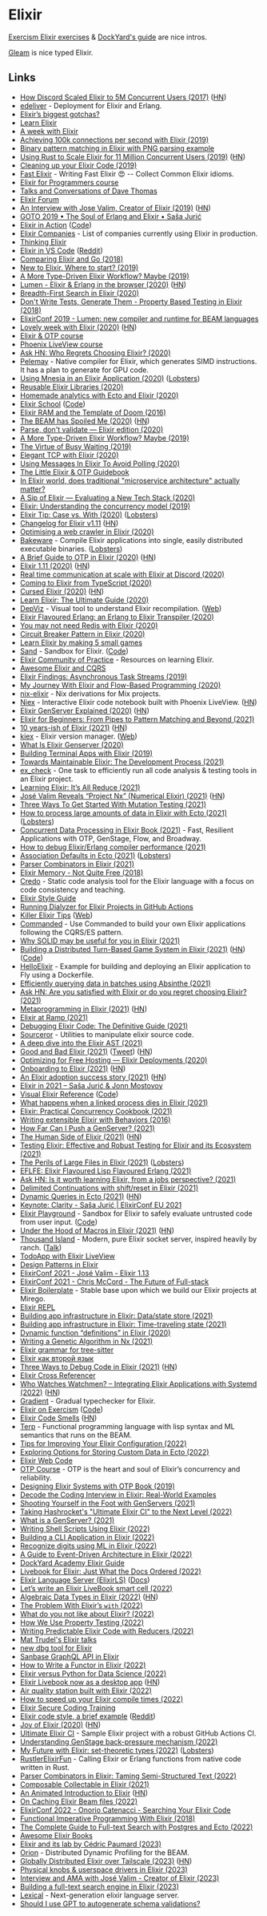 # Elixir

[Exercism Elixir exercises](https://github.com/exercism/elixir) & [DockYard's guide](https://github.com/DockYard-Academy/beta_curriculum) are nice intros.

[Gleam](../gleam.md) is nice typed Elixir.

## Links

- [How Discord Scaled Elixir to 5M Concurrent Users (2017)](https://blog.discordapp.com/scaling-elixir-f9b8e1e7c29b) ([HN](https://news.ycombinator.com/item?id=19238221))
- [edeliver](https://github.com/edeliver/edeliver) - Deployment for Elixir and Erlang.
- [Elixir’s biggest gotchas?](https://elixirforum.com/t/elixirs-biggest-gotchas/796)
- [Learn Elixir](https://github.com/dwyl/learn-elixir)
- [A week with Elixir](https://joearms.github.io/published/2013-05-31-a-week-with-elixir.html)
- [Achieving 100k connections per second with Elixir (2019)](https://stressgrid.com/blog/100k_cps_with_elixir/)
- [Binary pattern matching in Elixir with PNG parsing example](https://zohaib.me/binary-pattern-matching-in-elixir/)
- [Using Rust to Scale Elixir for 11 Million Concurrent Users (2019)](https://blog.discordapp.com/using-rust-to-scale-elixir-for-11-million-concurrent-users-c6f19fc029d3) ([HN](https://news.ycombinator.com/item?id=25053553))
- [Cleaning up your Elixir Code (2019)](https://struggling.dev/clean-code/)
- [Fast Elixir](https://github.com/devonestes/fast-elixir) - Writing Fast Elixir 😍 -- Collect Common Elixir idioms.
- [Elixir for Programmers course](https://codestool.coding-gnome.com/courses/elixir-for-programmers)
- [Talks and Conversations of Dave Thomas](https://pragdave.me/speak.html)
- [Elixir Forum](https://elixirforum.com/)
- [An Interview with Jose Valim, Creator of Elixir (2019)](https://www.welcometothejungle.co/en/articles/btc-elixir-jose-valim) ([HN](https://news.ycombinator.com/item?id=21280092))
- [GOTO 2019 • The Soul of Erlang and Elixir • Saša Jurić](https://www.youtube.com/watch?v=JvBT4XBdoUE)
- [Elixir in Action](https://www.manning.com/books/elixir-in-action-second-edition) ([Code](https://github.com/sasa1977/elixir-in-action))
- [Elixir Companies](https://github.com/beam-community/elixir-companies) - List of companies currently using Elixir in production.
- [Thinking Elixir](https://thinkingelixir.com/)
- [Elixir in VS Code](https://thinkingelixir.com/elixir-in-vs-code/) ([Reddit](https://www.reddit.com/r/elixir/comments/dq3k7v/elixir_in_vs_code_extensions_and_recommendations/))
- [Comparing Elixir and Go (2018)](https://blog.codeship.com/comparing-elixir-go/)
- [New to Elixir. Where to start? (2019)](https://www.reddit.com/r/elixir/comments/du1hvp/new_to_elixir/)
- [A More Type-Driven Elixir Workflow? Maybe (2019)](https://well-ironed.com/articles/a-more-type-driven-elixir-workflow-maybe/)
- [Lumen - Elixir & Erlang in the browser (2020)](https://underjord.io/lumen-elixir-in-the-browser.html) ([HN](https://news.ycombinator.com/item?id=22137291))
- [Breadth-First Search in Elixir (2020)](https://pabloaguiar.me/post/breadth-first-search-in-elixir/)
- [Don't Write Tests, Generate Them - Property Based Testing in Elixir (2018)](https://www.youtube.com/watch?v=VhW9D0mbW1o)
- [ElixirConf 2019 - Lumen: new compiler and runtime for BEAM languages](https://www.youtube.com/watch?v=uMgTIlgYB-U&list=PLqj39LCvnOWYTNs1n3ZNMSNO3Svv_XweT&index=3&t=0s)
- [Lovely week with Elixir (2020)](https://www.ramblingcode.dev/posts/lovely_week_with_elixir/) ([HN](https://news.ycombinator.com/item?id=23249824))
- [Elixir & OTP course](https://pragmaticstudio.com/courses/elixir)
- [Phoenix LiveView course](https://pragmaticstudio.com/phoenix-liveview)
- [Ask HN: Who Regrets Choosing Elixir? (2020)](https://news.ycombinator.com/item?id=23283675)
- [Pelemay](https://github.com/zeam-vm/pelemay) - Native compiler for Elixir, which generates SIMD instructions. It has a plan to generate for GPU code.
- [Using Mnesia in an Elixir Application (2020)](https://blog.appsignal.com/2020/05/19/using-mnesia-in-an-elixir-application.html) ([Lobsters](https://lobste.rs/s/bpyepm/using_mnesia_elixir_application))
- [Reusable Elixir Libraries (2020)](https://keathley.io/blog/reusable-libraries.html)
- [Homemade analytics with Ecto and Elixir (2020)](https://dashbit.co/blog/homemade-analytics-with-ecto-and-elixir)
- [Elixir School](https://elixirschool.com/en) ([Code](https://github.com/elixirschool/school_house))
- [Elixir RAM and the Template of Doom (2016)](https://www.evanmiller.org/elixir-ram-and-the-template-of-doom.html)
- [The BEAM has Spoiled Me (2020)](https://gvaughn.github.io/2020/08/08/beam_spoiled_me.html) ([HN](https://news.ycombinator.com/item?id=24172336))
- [Parse, don't validate — Elixir edition (2020)](https://well-ironed.com/articles/parse-dont-validate-elixir-edition/)
- [A More Type-Driven Elixir Workflow? Maybe (2019)](https://well-ironed.com/articles/a-more-type-driven-elixir-workflow-maybe/)
- [The Virtue of Busy Waiting (2019)](https://well-ironed.com/articles/the-virtue-of-busy-waiting/)
- [Elegant TCP with Elixir (2020)](https://www.openmymind.net/Elegant-TCP-with-Elixir-Part-1-TCP-as-Messages/)
- [Using Messages In Elixir To Avoid Polling (2020)](https://www.openmymind.net/Using-Messages-In-Elixir-To-Avoid-Polling-The-DB/)
- [The Little Elixir & OTP Guidebook](https://livebook.manning.com/book/the-little-elixir-and-otp-guidebook/about-this-book/)
- [In Elixir world, does traditional "microservice architecture" actually matter?](https://www.reddit.com/r/elixir/comments/ijhx3h/in_elixir_world_does_traditional_microservice/)
- [A Sip of Elixir — Evaluating a New Tech Stack (2020)](https://www.smartly.io/blog/a-sip-of-elixir-evaluating-a-new-tech-stack)
- [Elixir: Understanding the concurrency model (2019)](https://manzanit0.github.io/elixir/2019/09/29/elixir-concurrency.html)
- [Elixir Tip: Case vs. With (2020)](https://preslav.me/2020/09/11/elixir-tip-case-vs-with/) ([Lobsters](https://lobste.rs/s/kmmakk/elixir_tip_case_vs_with))
- [Changelog for Elixir v1.11](https://github.com/elixir-lang/elixir/blob/master/CHANGELOG.md) ([HN](https://news.ycombinator.com/item?id=24450512))
- [Optimising a web crawler in Elixir (2020)](https://manzanit0.github.io/elixir/2020/09/09/optimising-crawler.html)
- [Bakeware](https://github.com/spawnfest/bakeware) - Compile Elixir applications into single, easily distributed executable binaries. ([Lobsters](https://lobste.rs/s/8c1elv/spawnfest_bakeware_compile_elixir))
- [A Brief Guide to OTP in Elixir (2020)](https://serokell.io/blog/elixir-otp-guide) ([HN](https://news.ycombinator.com/item?id=24637121))
- [Elixir 1.11 (2020)](https://elixir-lang.org/blog/2020/10/06/elixir-v1-11-0-released/) ([HN](https://news.ycombinator.com/item?id=24698086))
- [Real time communication at scale with Elixir at Discord (2020)](https://elixir-lang.org/blog/2020/10/08/real-time-communication-at-scale-with-elixir-at-discord/)
- [Coming to Elixir from TypeScript (2020)](https://www.papercups.io/blog/elixir-noob)
- [Cursed Elixir (2020)](https://evuez.github.io/posts/cursed-elixir.html) ([HN](https://news.ycombinator.com/item?id=24818706))
- [Learn Elixir: The Ultimate Guide (2020)](https://serokell.io/blog/learn-elixir)
- [DepViz](https://github.com/axelson/dep_viz) - Visual tool to understand Elixir recompilation. ([Web](https://dep-viz.herokuapp.com/))
- [Elixir Flavoured Erlang: an Erlang to Elixir Transpiler (2020)](http://marianoguerra.org/posts/elixir-flavoured-erlang-an-erlang-to-elixir-transpiler/)
- [You may not need Redis with Elixir (2020)](https://dashbit.co/blog/you-may-not-need-redis-with-elixir)
- [Circuit Breaker Pattern in Elixir (2020)](https://allanmacgregor.com/posts/circuit-breaker-pattern-in-elixir)
- [Learn Elixir by making 5 small games](https://alchemist.camp/little-potions/hello-world.html)
- [Sand](https://sand.rty.party/) - Sandbox for Elixir. ([Code](https://github.com/bopjesvla/sand))
- [Elixir Community of Practice](https://github.com/adolfont/elixir_cop) - Resources on learning Elixir.
- [Awesome Elixir and CQRS](https://github.com/slashdotdash/awesome-elixir-cqrs)
- [Elixir Findings: Asynchronous Task Streams (2019)](https://medium.com/@dinojoaocosta/elixir-findings-asynchronous-task-streams-7f6336227ea)
- [My Journey With Elixir and Flow-Based Programming (2020)](https://preslav.me/2020/12/10/elixir-community-voices-allan-macgregor/)
- [nix-elixir](https://github.com/hauleth/nix-elixir) - Nix derivations for Mix projects.
- [Niex](https://github.com/jonklein/niex) - Interactive Elixir code notebook built with Phoenix LiveView. ([HN](https://news.ycombinator.com/item?id=25563935))
- [Elixir GenServer Explained (2020)](https://papercups.io/blog/genserver) ([HN](https://news.ycombinator.com/item?id=26958772))
- [Elixir for Beginners: From Pipes to Pattern Matching and Beyond (2021)](https://serokell.io/blog/elixir-for-beginners)
- [10 years-ish of Elixir (2021)](https://dashbit.co/blog/ten-years-ish-of-elixir) ([HN](https://news.ycombinator.com/item?id=25776525))
- [kiex](https://github.com/taylor/kiex) - Elixir version manager. ([Web](http://taylor.github.io/kiex/))
- [What Is Elixir Genserver (2020)](https://www.papercups.io/blog/genserver)
- [Building Terminal Apps with Elixir (2019)](https://ndreynolds.com/posts/2019-01-27-terminal-apps-with-elixir.html)
- [Towards Maintainable Elixir: The Development Process (2021)](https://medium.com/very-big-things/towards-maintainable-elixir-the-development-process-205ee257c109)
- [ex_check](https://github.com/karolsluszniak/ex_check) - One task to efficiently run all code analysis & testing tools in an Elixir project.
- [Learning Elixir: It’s All Reduce (2021)](https://redrapids.medium.com/learning-elixir-its-all-reduce-204d05f52ee7)
- [José Valim Reveals “Project Nx” (Numerical Elixir) (2021)](https://thinkingelixir.com/podcast-episodes/034-jose-valim-reveals-project-nx/) ([HN](https://news.ycombinator.com/item?id=26076680))
- [Three Ways To Get Started With Mutation Testing (2021)](https://devonestes.com/three-ways-to-get-started-with-mutation-testing)
- [How to process large amounts of data in Elixir with Ecto (2021)](https://mkaszubowski.com/2021/02/16/ecto-repo-stream-data-processing.html) ([Lobsters](https://lobste.rs/s/qhdm3w/how_process_large_amounts_data_elixir))
- [Concurrent Data Processing in Elixir Book (2021)](https://pragprog.com/titles/sgdpelixir/concurrent-data-processing-in-elixir/) - Fast, Resilient Applications with OTP, GenStage, Flow, and Broadway.
- [How to debug Elixir/Erlang compiler performance (2021)](https://dashbit.co/blog/how-to-debug-elixir-erlang-compiler-performance)
- [Association Defaults in Ecto (2021)](https://slab.com/blog/association-defaults-in-ecto/) ([Lobsters](https://lobste.rs/s/akopsw/using_association_defaults_ecto_secure))
- [Parser Combinators in Elixir (2021)](https://serokell.io/blog/parser-combinators-in-elixir)
- [Elixir Memory - Not Quite Free (2018)](https://stephenbussey.com/2018/05/09/elixir-memory-not-quite-free.html)
- [Credo](https://github.com/rrrene/credo) - Static code analysis tool for the Elixir language with a focus on code consistency and teaching.
- [Elixir Style Guide](https://github.com/christopheradams/elixir_style_guide)
- [Running Dialyzer for Elixir Projects in GitHub Actions](https://gist.github.com/Stratus3D/90c6c42bfdb4d3d144e9beda33bce46e)
- [Killer Elixir Tips](https://github.com/blackode/elixir-tips) ([Web](https://elixir-tips.blackode.in/))
- [Commanded](https://github.com/commanded/commanded) - Use Commanded to build your own Elixir applications following the CQRS/ES pattern.
- [Why SOLID may be useful for you in Elixir (2021)](https://dev.to/savonarola/why-solid-may-be-useful-for-you-in-elixir-58me)
- [Building a Distributed Turn-Based Game System in Elixir (2021)](https://fly.io/blog/building-a-distributed-turn-based-game-system-in-elixir/) ([HN](https://news.ycombinator.com/item?id=26989577)) ([Code](https://github.com/fly-apps/tictac))
- [HelloElixir](https://github.com/fly-apps/hello_elixir-dockerfile) - Example for building and deploying an Elixir application to Fly using a Dockerfile.
- [Efficiently querying data in batches using Absinthe (2021)](https://sevenseacat.net/posts/2021/querying-batches-with-absinthe/)
- [Ask HN: Are you satisfied with Elixir or do you regret choosing Elixir? (2021)](https://news.ycombinator.com/item?id=27192873)
- [Metaprogramming in Elixir (2021)](https://serokell.io/blog/elixir-metaprogramming) ([HN](https://news.ycombinator.com/item?id=27231926))
- [Elixir at Ramp (2021)](https://engineering.ramp.com/elixir-at-ramp/)
- [Debugging Elixir Code: The Definitive Guide (2021)](https://curiosum.dev/blog/debugging-elixir-code-the-definitive-guide)
- [Sourceror](https://github.com/doorgan/sourceror) - Utilities to manipulate elixir source code.
- [A deep dive into the Elixir AST (2021)](https://dorgan.netlify.app/posts/2021/04/the_elixir_ast/)
- [Good and Bad Elixir (2021)](https://keathley.io/blog/good-and-bad-elixir.html) ([Tweet](https://twitter.com/ChrisKeathley/status/1400456268876161033)) ([HN](https://news.ycombinator.com/item?id=27463725))
- [Optimizing for Free Hosting — Elixir Deployments (2020)](https://damonvjanis.medium.com/optimizing-for-free-hosting-elixir-deployments-6bfc119a1f44)
- [Onboarding to Elixir (2021)](https://underjord.io/onboarding-to-elixir.html) ([HN](https://news.ycombinator.com/item?id=27591079))
- [An Elixir adoption success story (2021)](https://www.thegreatcodeadventure.com/an-elixir-adoption-success-story/) ([HN](https://news.ycombinator.com/item?id=27682432))
- [Elixir in 2021 – Saša Jurić & Jonn Mostovoy](https://www.youtube.com/watch?v=me4cANg9RMU)
- [Visual Elixir Reference](https://superruzafa.github.io/visual-elixir-reference//) ([Code](https://github.com/superruzafa/visual-elixir-reference))
- [What happens when a linked process dies in Elixir (2021)](https://furlough.merecomplexities.com/elixir/otp/2021/06/08/what-happens-when-a-linked-process-dies.html)
- [Elixir: Practical Concurrency Cookbook (2021)](https://www.works-hub.com/learn/elixir-practical-concurrency-3794f)
- [Writing extensible Elixir with Behaviors (2016)](https://www.djm.org.uk/posts/writing-extensible-elixir-with-behaviours-adapters-pluggable-backends/)
- [How Far Can I Push a GenServer? (2021)](https://blog.brian-underwood.codes/elixir/2021/07/23/How-Far-Can-I-Push-a-GenServer)
- [The Human Side of Elixir (2021)](https://akoutmos.com/post/betting-on-elixir/) ([HN](https://news.ycombinator.com/item?id=27985000))
- [Testing Elixir: Effective and Robust Testing for Elixir and its Ecosystem (2021)](https://pragprog.com/titles/lmelixir/testing-elixir/)
- [The Perils of Large Files in Elixir (2021)](https://pspdfkit.com/blog/2021/the-perils-of-large-files-in-elixir/) ([Lobsters](https://lobste.rs/s/3pjvwo/perils_large_files_elixir))
- [EFLFE: Elixir Flavoured Lisp Flavoured Erlang (2021)](http://marianoguerra.org/posts/eflfe-elixir-flavoured-lisp-flavoured-erlang/)
- [Ask HN: Is it worth learning Elixir, from a jobs perspective? (2021)](https://news.ycombinator.com/item?id=28183901)
- [Delimited Continuations with shift/reset in Elixir (2021)](https://thalesmg.github.io/posts/2021-08-27-elixir-delimited-continuations.html)
- [Dynamic Queries in Ecto (2021)](https://bartoszgorka.com/dynamic-queries-in-ecto) ([HN](https://news.ycombinator.com/item?id=28535880))
- [Keynote: Clarity - Saša Jurić | ElixirConf EU 2021](https://www.youtube.com/watch?v=6sNmJtoKDCo)
- [Elixir Playground](https://playground.functional-rewire.com/) - Sandbox for Elixir to safely evaluate untrusted code from user input. ([Code](https://github.com/functional-rewire/dune))
- [Under the Hood of Macros in Elixir (2021)](https://blog.appsignal.com/2021/10/05/under-the-hood-of-macros-in-elixir.html) ([HN](https://news.ycombinator.com/item?id=28758883))
- [Thousand Island](https://github.com/mtrudel/thousand_island) - Modern, pure Elixir socket server, inspired heavily by ranch. ([Talk](https://github.com/mtrudel/talks/blob/main/2020-01-Toronto-Elixir-Night-Thousand-Island.pdf))
- [TodoApp with Elixir LiveView](https://github.com/elixir-desktop/desktop-example-app)
- [Design Patterns in Elixir](https://github.com/joshnuss/design-patterns-in-elixir)
- [ElixirConf 2021 - José Valim - Elixir 1.13](https://www.youtube.com/watch?v=ydjx2kKHzrM)
- [ElixirConf 2021 - Chris McCord - The Future of Full-stack](https://www.youtube.com/watch?v=Of1phFsC4ZI)
- [Elixir Boilerplate](https://github.com/mirego/elixir-boilerplate) - Stable base upon which we build our Elixir projects at Mirego.
- [Elixir REPL](https://github.com/mrshankly/tryelixir)
- [Building app infrastructure in Elixir: Data/state store (2021)](https://b.amy.gg/building-infrastructure-in-elixir-part-1)
- [Building app infrastructure in Elixir: Time-traveling state (2021)](https://b.amy.gg/building-app-infrastructure-in-elixir-time-traveling-state)
- [Dynamic function “definitions” in Elixir (2020)](https://b.amy.gg/dynamic-function-definitions-in-elixir)
- [Writing a Genetic Algorithm in Nx (2021)](https://medium.com/pragmatic-programmers/writing-a-genetic-algorithm-in-nx-3ddc7cf62fc9)
- [Elixir grammar for tree-sitter](https://github.com/elixir-lang/tree-sitter-elixir)
- [Elixir как второй язык](https://ru.code-basics.com/languages/elixir)
- [Three Ways to Debug Code in Elixir (2021)](https://blog.appsignal.com/2021/11/30/three-ways-to-debug-code-in-elixir.html) ([HN](https://news.ycombinator.com/item?id=29441653))
- [Elixir Cross Referencer](https://github.com/bootlin/elixir)
- [Who Watches Watchmen? – Integrating Elixir Applications with Systemd (2022)](https://hauleth.dev/post/who-watches-watchmen-i/) ([HN](https://news.ycombinator.com/item?id=29971515))
- [Gradient](https://github.com/esl/gradient) - Gradual typechecker for Elixir.
- [Elixir on Exercism](https://exercism.org/tracks/elixir) ([Code](https://github.com/exercism/elixir))
- [Elixir Code Smells](https://github.com/lucasvegi/Elixir-Code-Smells) ([HN](https://news.ycombinator.com/item?id=31323334))
- [Terp](https://github.com/smpoulsen/terp) - Functional programming language with lisp syntax and ML semantics that runs on the BEAM.
- [Tips for Improving Your Elixir Configuration (2022)](https://felt.com/blog/elixir-configuration)
- [Exploring Options for Storing Custom Data in Ecto (2022)](https://fly.io/phoenix-files/exploring-options-for-storing-custom-data-in-ecto/)
- [Elixir Web Code](https://github.com/elixir-lang/elixir-lang.github.com)
- [OTP Course](https://grox.io/language/otp/course) - OTP is the heart and soul of Elixir’s concurrency and reliability.
- [Designing Elixir Systems with OTP Book (2019)](https://pragprog.com/titles/jgotp/designing-elixir-systems-with-otp/)
- [Decode the Coding Interview in Elixir: Real-World Examples](https://www.educative.io/courses/decode-the-coding-interview-elixir)
- [Shooting Yourself in the Foot with GenServers (2021)](https://tylerayoung.com/2021/12/02/shooting-yourself-in-the-foot-with-genservers/)
- [Taking Hashrocket's "Ultimate Elixir CI" to the Next Level (2022)](https://felt.com/blog/hashrocket-ultimate-elixir-to-the-next-level)
- [What is a GenServer? (2021)](https://stephenbussey.com/2021/07/02/what-is-a-genserver.html)
- [Writing Shell Scripts Using Elixir (2022)](https://akoutmos.com/post/elixir-shell-scripts/)
- [Building a CLI Application in Elixir (2022)](https://blog.davemartin.me/posts/building-a-cli-application-in-elixir/)
- [Recognize digits using ML in Elixir (2022)](https://fly.io/phoenix-files/recognize-digits-using-ml-in-elixir/)
- [A Guide to Event-Driven Architecture in Elixir (2022)](https://blog.appsignal.com/2022/05/10/a-guide-to-event-driven-architecture-in-elixir.html)
- [DockYard Academy Elixir Guide](https://github.com/DockYard-Academy/beta_curriculum)
- [Livebook for Elixir: Just What the Docs Ordered (2022)](https://blog.appsignal.com/2022/05/24/livebook-for-elixir-just-what-the-docs-ordered.html)
- [Elixir Language Server (ElixirLS)](https://github.com/elixir-lsp/elixir-ls) ([Docs](https://elixir-lsp.github.io/elixir-ls/))
- [Let’s write an Elixir LiveBook smart cell (2022)](https://www.rakeroutes.com/2022/05/18/let-s-write-an-elixir-livebook-smart-cell)
- [Algebraic Data Types in Elixir (2022)](https://blog.appsignal.com/2022/05/31/algebraic-data-types-in-elixir.html) ([HN](https://news.ycombinator.com/item?id=31568098))
- [The Problem With Elixir’s `with` (2022)](http://stratus3d.com/blog/2022/06/01/the-problem-with-elixirs-with/)
- [What do you not like about Elixir? (2022)](https://www.reddit.com/r/elixir/comments/v58tpg/what_do_you_not_like_about_elixir/)
- [How We Use Property Testing (2022)](https://pspdfkit.com/blog/2022/how-we-use-property-testing/)
- [Writing Predictable Elixir Code with Reducers (2022)](https://blog.appsignal.com/2022/07/19/writing-predictable-elixir-code-with-reducers.html)
- [Mat Trudel's Elixir talks](https://github.com/mtrudel/talks)
- [new dbg tool for Elixir](https://twitter.com/whatyouhide/status/1549295894721445888)
- [Sanbase GraphQL API in Elixir](https://github.com/santiment/sanbase2)
- [How to Write a Functor in Elixir (2022)](https://blog.appsignal.com/2022/07/26/how-to-write-a-functor-in-elixir.html)
- [Elixir versus Python for Data Science (2022)](https://dockyard.com/blog/2022/07/12/elixir-versus-python-for-data-science)
- [Elixir Livebook now as a desktop app](https://news.livebook.dev/introducing-the-livebook-desktop-app-4C8dpu) ([HN](https://news.ycombinator.com/item?id=32320531))
- [Air quality station built with Elixir (2022)](https://cmdarek.com/pages/air-quality-station.html)
- [How to speed up your Elixir compile times (2022)](https://medium.com/multiverse-tech/how-to-speed-up-your-elixir-compile-times-part-1-understanding-elixir-compilation-64d44a32ec6e)
- [Elixir Secure Coding Training](https://github.com/podium/elixir-secure-coding)
- [Elixir code style, a brief example](https://paraxial.io/blog/elixir-style) ([Reddit](https://www.reddit.com/r/elixir/comments/xehrep/elixir_code_style_a_brief_example/))
- [Joy of Elixir (2020)](https://joyofelixir.com/toc.html) ([HN](https://news.ycombinator.com/item?id=32850016))
- [Ultimate Elixir CI](https://github.com/felt/ultimate-elixir-ci) - Sample Elixir project with a robust GitHub Actions CI.
- [Understanding GenStage back-pressure mechanism (2022)](https://dev.to/dcdourado/understanding-genstage-back-pressure-mechanism-1b0i)
- [My Future with Elixir: set-theoretic types (2022)](https://elixir-lang.org/blog/2022/10/05/my-future-with-elixir-set-theoretic-types/) ([Lobsters](https://lobste.rs/s/t23dgt/my_future_with_elixir_set_theoretic_types))
- [RustlerElixirFun](https://github.com/Qqwy/elixir-rustler_elixir_fun) - Calling Elixir or Erlang functions from native code written in Rust.
- [Parser Combinators in Elixir: Taming Semi-Structured Text (2022)](https://blog.appsignal.com/2022/10/18/parser-combinators-in-elixir-taming-semi-structured-text.html)
- [Composable Collectable in Elixir (2021)](https://akash-akya.github.io/post/composable-collectable/)
- [An Animated Introduction to Elixir](https://markm208.github.io/exbook/) ([HN](https://news.ycombinator.com/item?id=33503306))
- [On Caching Elixir Beam files (2022)](https://ananthakumaran.in/2022/08/26/elixir-ci-cache.html)
- [ElixirConf 2022 - Onorio Catenacci - Searching Your Elixir Code](https://www.youtube.com/watch?v=am9NSuTjOhA&list=PLqj39LCvnOWbmaPrkGCAzFMC_FYZUkmSr)
- [Functional Imperative Programming With Elixir (2018)](http://bitwalker.org/posts/2018-03-18-functional-imperative-programming-with-elixir/)
- [The Complete Guide to Full-text Search with Postgres and Ecto (2022)](https://www.peterullrich.com/complete-guide-to-full-text-search-with-postgres-and-ecto)
- [Awesome Elixir Books](https://github.com/sger/ElixirBooks)
- [Elixir and its lab by Cédric Paumard (2023)](https://www.youtube.com/watch?v=lbcim_O1a-s)
- [Orion](https://github.com/LivewareProblems/Orion) - Distributed Dynamic Profiling for the BEAM.
- [Globally Distributed Elixir over Tailscale (2023)](https://www.richardtaylor.dev/articles/globally-distributed-elixir-over-tailscale) ([HN](https://news.ycombinator.com/item?id=35059770))
- [Physical knobs & userspace drivers in Elixir (2023)](https://underjord.io/userspace-drivers-in-elixir.html)
- [Interview and AMA with José Valim - Creator of Elixir (2023)](https://www.youtube.com/watch?v=LknqlTouTKg)
- [Building a full-text search engine in Elixir (2023)](https://culttt.com/2023/03/22/building-a-full-text-search-engine-in-elixir)
- [Lexical](https://github.com/lexical-lsp/lexical) - Next-generation elixir language server.
- [Should I use GPT to autogenerate schema validations?](https://github.com/E-xyza/Exonerate/blob/master/bench/reports/gpt-bench.md)
